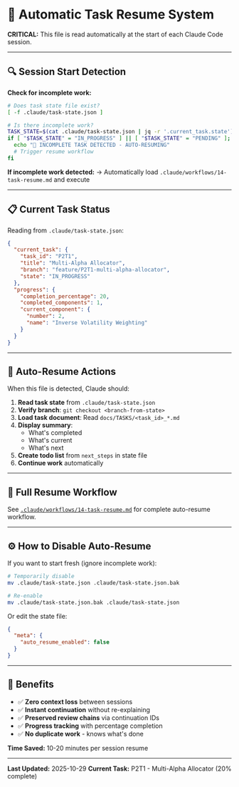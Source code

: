 # 🤖 Automatic Task Resume System

**CRITICAL:** This file is read automatically at the start of each Claude Code session.

---

## 🔍 Session Start Detection

**Check for incomplete work:**

```bash
# Does task state file exist?
[ -f .claude/task-state.json ]

# Is there incomplete work?
TASK_STATE=$(cat .claude/task-state.json | jq -r '.current_task.state')
if [ "$TASK_STATE" = "IN_PROGRESS" ] || [ "$TASK_STATE" = "PENDING" ]; then
  echo "🤖 INCOMPLETE TASK DETECTED - AUTO-RESUMING"
  # Trigger resume workflow
fi
```

**If incomplete work detected:**
→ Automatically load `.claude/workflows/14-task-resume.md` and execute

---

## 📋 Current Task Status

Reading from `.claude/task-state.json`:

```json
{
  "current_task": {
    "task_id": "P2T1",
    "title": "Multi-Alpha Allocator",
    "branch": "feature/P2T1-multi-alpha-allocator",
    "state": "IN_PROGRESS"
  },
  "progress": {
    "completion_percentage": 20,
    "completed_components": 1,
    "current_component": {
      "number": 2,
      "name": "Inverse Volatility Weighting"
    }
  }
}
```

---

## 🚀 Auto-Resume Actions

When this file is detected, Claude should:

1. **Read task state** from `.claude/task-state.json`
2. **Verify branch**: `git checkout <branch-from-state>`
3. **Load task document**: Read `docs/TASKS/<task_id>_*.md`
4. **Display summary**:
   - What's completed
   - What's current
   - What's next
5. **Create todo list** from `next_steps` in state file
6. **Continue work** automatically

---

## 📖 Full Resume Workflow

See [`.claude/workflows/14-task-resume.md`](./workflows/14-task-resume.md) for complete auto-resume workflow.

---

## ⚙️ How to Disable Auto-Resume

If you want to start fresh (ignore incomplete work):

```bash
# Temporarily disable
mv .claude/task-state.json .claude/task-state.json.bak

# Re-enable
mv .claude/task-state.json.bak .claude/task-state.json
```

Or edit the state file:
```json
{
  "meta": {
    "auto_resume_enabled": false
  }
}
```

---

## 🎯 Benefits

- ✅ **Zero context loss** between sessions
- ✅ **Instant continuation** without re-explaining
- ✅ **Preserved review chains** via continuation IDs
- ✅ **Progress tracking** with percentage completion
- ✅ **No duplicate work** - knows what's done

**Time Saved:** 10-20 minutes per session resume

---

**Last Updated:** 2025-10-29
**Current Task:** P2T1 - Multi-Alpha Allocator (20% complete)
